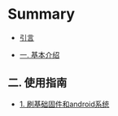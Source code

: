# Summary

* [引言](README.md)

* [一. 基本介绍](topic/461.md)

## 二. 使用指南
  - [1. 刷基础固件和android系统](topic/462.md)
